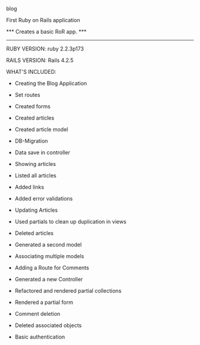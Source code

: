 
blog


First Ruby on Rails application

*** Creates a basic RoR app. ***

------------------------------------------------

RUBY VERSION:   ruby 2.2.3p173

RAILS VERSION:  Rails 4.2.5


WHAT'S INCLUDED:


-  Creating the Blog Application

-  Set routes

-  Created forms

-  Created articles

-  Created article model

-  DB-Migration

-  Data save in controller

-  Showing articles

-  Listed all articles

-  Added links

-  Added error validations

-  Updating Articles

-  Used partials to clean up duplication in views

-  Deleted articles

-  Generated a second model

-  Associating multiple models

-  Adding a Route for Comments

-  Generated a new Controller

-  Refactored and rendered partial collections

-  Rendered a partial form

-  Comment deletion

-  Deleted associated objects

-  Basic authentication